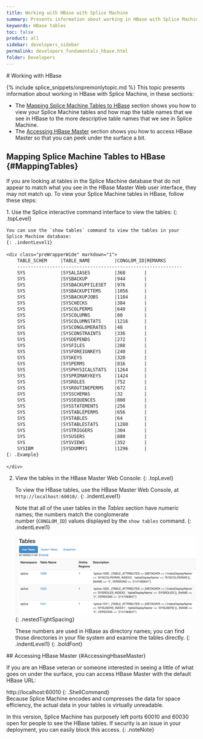 ```yaml
---
title: Working with HBase with Splice Machine
summary: Presents information about working in HBase with Splice Machine.
keywords: HBase tables
toc: false
product: all
sidebar: developers_sidebar
permalink: developers_fundamentals_hbase.html
folder: Developers
---
```

<section>
<div class="TopicContent" data-swiftype-index="true" markdown="1">
# Working with HBase

{% include splice_snippets/onpremonlytopic.md %}
This topic presents information about working in HBase with Splice
Machine, in these sections:

* The [Mapping Splice Machine Tables to HBase](#MappingTables) section
  shows you how to view your Splice Machine tables and how map the table
  names that we see in HBase to the more descriptive table names that we
  see in Splice Machine.
* The [Accessing HBase Master](#AccessingHbaseMaster) section shows you
  how to access HBase Master so that you can peek under the surface a
  bit.

## Mapping Splice Machine Tables to HBase   {#MappingTables}

If you are looking at tables in the Splice Machine database that do not
appear to match what you see in the HBase Master Web user interface,
they may not match up. To view your Splice Machine tables in HBase,
follow these steps:

<div class="opsStepsList" markdown="1">
1.  Use the Splice interactive command interface to view the tables:
    {: .topLevel}
    
    You can use the `show tables` command to view the tables in your
    Splice Machine database:
    {: .indentLevel1}
    
    <div class="preWrapperWide" markdown="1">
        TABLE_SCHEM     |TABLE_NAME         |CONGLOM_ID|REMARKS
        -------------------------------------------------------------
        SYS             |SYSALIASES         |368       |
        SYS             |SYSBACKUP          |944       |
        SYS             |SYSBACKUPFILESET   |976       |
        SYS             |SYSBACKUPITEMS     |1056      |
        SYS             |SYSBACKUPJOBS      |1184      |
        SYS             |SYSCHECKS          |384       |
        SYS             |SYSCOLPERMS        |640       |
        SYS             |SYSCOLUMNS         |80        |
        SYS             |SYSCOLUMNSTATS     |1216      |
        SYS             |SYSCONGLOMERATES   |48        |
        SYS             |SYSCONSTRAINTS     |336       |
        SYS             |SYSDEPENDS         |272       |
        SYS             |SYSFILES           |288       |
        SYS             |SYSFOREIGNKEYS     |240       |
        SYS             |SYSKEYS            |320       |
        SYS             |SYSPERMS           |816       |
        SYS             |SYSPHYSICALSTATS   |1264      |
        SYS             |SYSPRIMARYKEYS     |1424      |
        SYS             |SYSROLES           |752       |
        SYS             |SYSROUTINEPERMS    |672       |
        SYS             |SYSSCHEMAS         |32        |
        SYS             |SYSSEQUENCES       |800       |
        SYS             |SYSSTATEMENTS      |256       |
        SYS             |SYSTABLEPERMS      |656       |
        SYS             |SYSTABLES          |64        |
        SYS             |SYSTABLESTATS      |1280      |
        SYS             |SYSTRIGGERS        |304       |
        SYS             |SYSUSERS           |880       |
        SYS             |SYSVIEWS           |352       |
        SYSIBM          |SYSDUMMY1          |1296      |      
    {: .Example}
    
    </div>

2.  View the tables in the HBase Master Web Console:
    {: .topLevel}
    
    To view the HBase tables, use the HBase Master Web Console, at
    `http://localhost:60010/`.
    {: .indentLevel1}
    
    Note that all of the user tables in the *Tables* section have
    numeric names; the numbers match the conglomerate
    number (`CONGLOM_ID`) values displayed by the `show tables` command.
    {: .indentLevel1}
    
    ![](images/HBaseTables.jpg){: .nestedTightSpacing}
    
    These numbers are used in HBase as directory names; you can find
    those directories in your file system and examine the tables
    directly.
    {: .indentLevel1}
{: .boldFont}

</div>
## Accessing HBase Master   {#AccessingHbaseMaster}

If you are an HBase veteran or someone interested in seeing a little of
what goes on under the surface, you can access HBase Master with the
default HBase URL:

<div class="preWrapper" markdown="1">
    http://localhost:60010
{: .ShellCommand}

</div>
Because Splice Machine encodes and compresses the data for space
efficiency, the actual data in your tables is virtually unreadable.

In this version, Splice Machine has purposely left ports 60010 and 60030
open for people to see the HBase tables. If security is an issue in your
deployment, you can easily block this access.
{: .noteNote}

</div>
</section>

